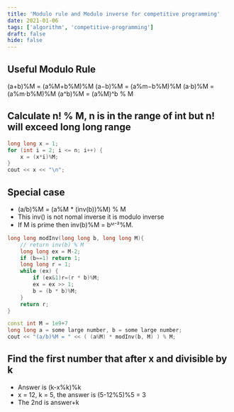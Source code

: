 ```yaml
---
title: 'Modulo rule and Modulo inverse for competitive programming'
date: 2021-01-06
tags: ['algorithm', 'competitive-programming']
draft: false
hide: false
---
```


## Useful Modulo Rule
(a+b)%M = (a%M+b%M)%M 
(a−b)%M = (a%m−b%M)%M 
(a·b)%M = (a%m·b%M)%M
(a^b)%M = (a%M)^b % M

## Calculate n! % M, n is in the range of int but n! will exceed long long range
``` cpp
long long x = 1;
for (int i = 2; i <= n; i++) {
    x = (x*i)%M; 
}
cout << x << "\n";
```

## Special case
* (a/b)%M = (a%M * (inv(b))%M) % M
* This inv() is not nomal inverse it is modulo inverse
* If M is prime then inv(b)%M = bᴹ⁻²%M.
``` cpp
long long modInv(long long b, long long M){
    // return inv(b) % M
    long long ex = M-2;
    if (b==1) return 1;
    long long r = 1;
    while (ex) {
        if (ex&1)r=(r * b)%M;
        ex = ex >> 1;
        b = (b * b)%M;
    }
    return r;
}

const int M = 1e9+7
long long a = some large number, b = some large number;
cout << "(a/b)%M = " << ( (a%M) * modInv(b, M) ) % M;
```

## Find the first number that after x and divisible by k
* Answer is (k-x%k)%k
* x = 12, k = 5, the answer is (5-12%5)%5 = 3
* The 2nd is answer+k